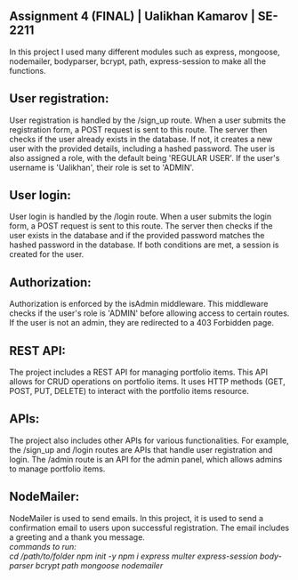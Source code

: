 <h2> Assignment 4 (FINAL) | Ualikhan Kamarov | SE-2211 </h2>

In this project I used many different modules such as express, mongoose, nodemailer, bodyparser, bcrypt, path, express-session to make all the functions.

<h2>User registration:</h2>
User registration is handled by the /sign_up route. When a user submits the registration form, a POST request is sent to this route. The server then checks if the user already exists in the database. If not, it creates a new user with the provided details, including a hashed password. The user is also assigned a role, with the default being 'REGULAR USER'. If the user's username is 'Ualikhan', their role is set to 'ADMIN'.

<h2>User login:</h2>
User login is handled by the /login route. When a user submits the login form, a POST request is sent to this route. The server then checks if the user exists in the database and if the provided password matches the hashed password in the database. If both conditions are met, a session is created for the user.

<h2>Authorization:</h2>
Authorization is enforced by the isAdmin middleware. This middleware checks if the user's role is 'ADMIN' before allowing access to certain routes. If the user is not an admin, they are redirected to a 403 Forbidden page.

<h2>REST API:</h2>
The project includes a REST API for managing portfolio items. This API allows for CRUD operations on portfolio items. It uses HTTP methods (GET, POST, PUT, DELETE) to interact with the portfolio items resource.

<h2>APIs:</h2>
The project also includes other APIs for various functionalities. For example, the /sign_up and /login routes are APIs that handle user registration and login. The /admin route is an API for the admin panel, which allows admins to manage portfolio items.

<h2>NodeMailer:</h2>
NodeMailer is used to send emails. In this project, it is used to send a confirmation email to users upon successful registration. The email includes a greeting and a thank you message.

<br>
<em>commands to run:<br>
cd /path/to/folder
npm init -y
npm i express multer express-session body-parser bcrypt path mongoose nodemailer</em>